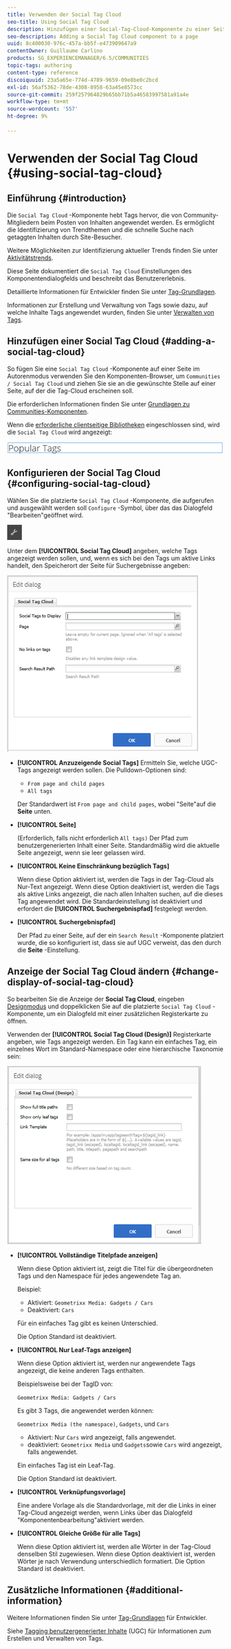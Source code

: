 ```yaml
---
title: Verwenden der Social Tag Cloud
seo-title: Using Social Tag Cloud
description: Hinzufügen einer Social-Tag-Cloud-Komponente zu einer Seite
seo-description: Adding a Social Tag Cloud component to a page
uuid: 8c400030-976c-457a-bb5f-e473909647a9
contentOwner: Guillaume Carlino
products: SG_EXPERIENCEMANAGER/6.5/COMMUNITIES
topic-tags: authoring
content-type: reference
discoiquuid: 23a5a65e-774d-4789-9659-09e8be0c2bcd
exl-id: 56af5362-78de-4308-8958-63a45e8573cc
source-git-commit: 259f257964829b65bb71b5a46583997581a91a4e
workflow-type: tm+mt
source-wordcount: '557'
ht-degree: 9%

---
```


# Verwenden der Social Tag Cloud {#using-social-tag-cloud}

## Einführung {#introduction}

Die `Social Tag Cloud` -Komponente hebt Tags hervor, die von Community-Mitgliedern beim Posten von Inhalten angewendet werden. Es ermöglicht die Identifizierung von Trendthemen und die schnelle Suche nach getaggten Inhalten durch Site-Besucher.

Weitere Möglichkeiten zur Identifizierung aktueller Trends finden Sie unter [Aktivitätstrends](trends.md).

Diese Seite dokumentiert die `Social Tag Cloud` Einstellungen des Komponentendialogfelds und beschreibt das Benutzererlebnis.

Detaillierte Informationen für Entwickler finden Sie unter [Tag-Grundlagen](tag.md).

Informationen zur Erstellung und Verwaltung von Tags sowie dazu, auf welche Inhalte Tags angewendet wurden, finden Sie unter [Verwalten von Tags](../../help/sites-administering/tags.md).

## Hinzufügen einer Social Tag Cloud {#adding-a-social-tag-cloud}

So fügen Sie eine `Social Tag Cloud` -Komponente auf einer Seite im Autorenmodus verwenden Sie den Komponenten-Browser, um `Communities / Social Tag Cloud` und ziehen Sie sie an die gewünschte Stelle auf einer Seite, auf der die Tag-Cloud erscheinen soll.

Die erforderlichen Informationen finden Sie unter [Grundlagen zu Communities-Komponenten](basics.md).

Wenn die [erforderliche clientseitige Bibliotheken](tag.md#essentials-for-client-side) eingeschlossen sind, wird die `Social Tag Cloud` wird angezeigt:

![social-tag](assets/social-tag.png)

## Konfigurieren der Social Tag Cloud {#configuring-social-tag-cloud}

Wählen Sie die platzierte `Social Tag Cloud` -Komponente, die aufgerufen und ausgewählt werden soll `Configure` -Symbol, über das das Dialogfeld &quot;Bearbeiten&quot;geöffnet wird.

![konfigurieren](assets/configure-new.png)

Unter dem **[!UICONTROL Social Tag Cloud]** angeben, welche Tags angezeigt werden sollen, und, wenn es sich bei den Tags um aktive Links handelt, den Speicherort der Seite für Suchergebnisse angeben:

![social-tag-cloud](assets/social-tag-cloud.png)

* **[!UICONTROL Anzuzeigende Social Tags]**
Ermitteln Sie, welche UGC-Tags angezeigt werden sollen. Die Pulldown-Optionen sind:

   * `From page and child pages`
   * `All tags`

  Der Standardwert ist `From page and child pages`, wobei &quot;Seite&quot;auf die **Seite** unten.

* **[!UICONTROL Seite]**

  (Erforderlich, falls nicht erforderlich `All tags)` Der Pfad zum benutzergenerierten Inhalt einer Seite. Standardmäßig wird die aktuelle Seite angezeigt, wenn sie leer gelassen wird.

* **[!UICONTROL Keine Einschränkung bezüglich Tags]**

  Wenn diese Option aktiviert ist, werden die Tags in der Tag-Cloud als Nur-Text angezeigt. Wenn diese Option deaktiviert ist, werden die Tags als aktive Links angezeigt, die nach allen Inhalten suchen, auf die dieses Tag angewendet wird. Die Standardeinstellung ist deaktiviert und erfordert die **[!UICONTROL Suchergebnispfad]** festgelegt werden.

* **[!UICONTROL Suchergebnispfad]**

  Der Pfad zu einer Seite, auf der ein `Search Result` -Komponente platziert wurde, die so konfiguriert ist, dass sie auf UGC verweist, das den durch die **Seite** -Einstellung.

## Anzeige der Social Tag Cloud ändern {#change-display-of-social-tag-cloud}

So bearbeiten Sie die Anzeige der **Social Tag Cloud**, eingeben [Designmodus](../../help/sites-authoring/default-components-designmode.md) und doppelklicken Sie auf die platzierte `Social Tag Cloud` -Komponente, um ein Dialogfeld mit einer zusätzlichen Registerkarte zu öffnen.

Verwenden der **[!UICONTROL Social Tag Cloud (Design)]** Registerkarte angeben, wie Tags angezeigt werden. Ein Tag kann ein einfaches Tag, ein einzelnes Wort im Standard-Namespace oder eine hierarchische Taxonomie sein:

![social-tag-cloud-design](assets/social-tag-cloud-design.png)

* **[!UICONTROL Vollständige Titelpfade anzeigen]**

  Wenn diese Option aktiviert ist, zeigt die Titel für die übergeordneten Tags und den Namespace für jedes angewendete Tag an.

  Beispiel:

   * Aktiviert: `Geometrixx Media: Gadgets / Cars`
   * Deaktiviert: `Cars`

  Für ein einfaches Tag gibt es keinen Unterschied.

  Die Option Standard ist deaktiviert.

* **[!UICONTROL Nur Leaf-Tags anzeigen]**

  Wenn diese Option aktiviert ist, werden nur angewendete Tags angezeigt, die keine anderen Tags enthalten.

  Beispielsweise bei der TagID von:

  `Geometrixx Media: Gadgets / Cars`

  Es gibt 3 Tags, die angewendet werden können:

  `Geometrixx Media (the namespace)`, `Gadgets`, und `Cars`

   * Aktiviert: Nur `Cars` wird angezeigt, falls angewendet.
   * deaktiviert: `Geometrixx Media` und `Gadgets`sowie `Cars` wird angezeigt, falls angewendet.

  Ein einfaches Tag ist ein Leaf-Tag.

  Die Option Standard ist deaktiviert.

* **[!UICONTROL Verknüpfungsvorlage]**

  Eine andere Vorlage als die Standardvorlage, mit der die Links in einer Tag-Cloud angezeigt werden, wenn Links über das Dialogfeld &quot;Komponentenbearbeitung&quot;aktiviert werden.

* **[!UICONTROL Gleiche Größe für alle Tags]**

  Wenn diese Option aktiviert ist, werden alle Wörter in der Tag-Cloud denselben Stil zugewiesen. Wenn diese Option deaktiviert ist, werden Wörter je nach Verwendung unterschiedlich formatiert. Die Option Standard ist deaktiviert.

## Zusätzliche Informationen {#additional-information}

Weitere Informationen finden Sie unter [Tag-Grundlagen](tag.md) für Entwickler.

Siehe [Tagging benutzergenerierter Inhalte](tag-ugc.md) (UGC) für Informationen zum Erstellen und Verwalten von Tags.
